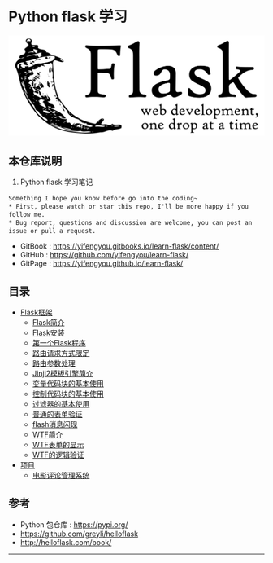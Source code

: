 # Python flask 学习

![20191128_191911_78](image/20191128_191911_78.png)

## 本仓库说明

1. Python flask 学习笔记

```
Something I hope you know before go into the coding~
* First, please watch or star this repo, I'll be more happy if you follow me.
* Bug report, questions and discussion are welcome, you can post an issue or pull a request.
```

* GitBook : <https://yifengyou.gitbooks.io/learn-flask/content/>
* GitHub : <https://github.com/yifengyou/learn-flask/>
* GitPage : <https://yifengyou.github.io/learn-flask/>

## 目录


* [Flask框架](docs/Flask框架.md)
    * [Flask简介](docs/Flask框架/Flask简介.md)
    * [Flask安装](docs/Flask框架/Flask安装.md)
    * [第一个Flask程序](docs/Flask框架/第一个Flask程序.md)
    * [路由请求方式限定](docs/Flask框架/路由请求方式限定.md)
    * [路由参数处理](docs/Flask框架/路由参数处理.md)
    * [Jinji2模板引擎简介](docs/Flask框架/Jinji2模板引擎简介.md)
    * [变量代码块的基本使用](docs/Flask框架/变量代码块的基本使用.md)
    * [控制代码块的基本使用](docs/Flask框架/控制代码块的基本使用.md)
    * [过滤器的基本使用](docs/Flask框架/过滤器的基本使用.md)
    * [普通的表单验证](docs/Flask框架/普通的表单验证.md)
    * [flash消息闪现](docs/Flask框架/flash消息闪现.md)
    * [WTF简介](docs/Flask框架/WTF简介.md)
    * [WTF表单的显示](docs/Flask框架/WTF表单的显示.md)
    * [WTF的逻辑验证](docs/Flask框架/WTF的逻辑验证.md)
* [项目](docs/项目.md)
  * [电影评论管理系统](docs/项目/电影评论管理系统.md)




## 参考

* Python 包仓库 : <https://pypi.org/>
* <https://github.com/greyli/helloflask>
* <http://helloflask.com/book/>

---
